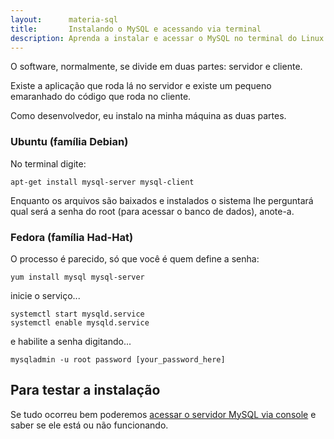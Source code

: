 ```yaml
---
layout:      materia-sql
title:       Instalando o MySQL e acessando via terminal
description: Aprenda a instalar e acessar o MySQL no terminal do Linux.
---
```


O software, normalmente, se divide em duas partes: servidor e cliente.

Existe a aplicação que roda lá no servidor e existe um pequeno emaranhado do código que roda no cliente.

Como desenvolvedor, eu instalo na minha máquina as duas partes.


### Ubuntu (família Debian)

No terminal digite:

    apt-get install mysql-server mysql-client

Enquanto os arquivos são baixados e instalados o sistema lhe perguntará qual será a senha do root (para acessar o banco
de dados), anote-a.


### Fedora (família Had-Hat)

O processo é parecido, só que você é quem define a senha:

    yum install mysql mysql-server

inicie o serviço...

    systemctl start mysqld.service
    systemctl enable mysqld.service

e habilite a senha digitando...

    mysqladmin -u root password [your_password_here]



Para testar a instalação
---

Se tudo ocorreu bem poderemos [acessar o servidor MySQL via console](../mysql-pelo-terminal)
e saber se ele está ou não funcionando.

